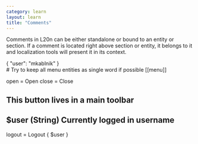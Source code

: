 ```yaml
---
category: learn
layout: learn
title: "Comments"
---
```


<section class="clearfix">
	<div class="left">
    <p>Comments in L20n can be either standalone or bound to an entity or
    section. If a comment is located right above section or entity, it belongs
    to it and localization tools will present it in its context.</p>
	</div>
  <div class="right">
    <div class="editor dataEditor height5"
      id="dataEditor1"
      data-source="sourceEditor1"
      data-output="output1"
      data-ctxdata="dataEditor1"
    >{
  "user": "mkablnik"
}
    </div>
		<div class="editor sourceEditor height15"
		  id="sourceEditor1"
		  data-source="sourceEditor1"
		  data-output="output1"
      data-ctxdata="dataEditor1"
		># Try to keep all menu entities as single word if possible
[[menu]]

open = Open
close = Close

# This button lives in a main toolbar
# $user (String) Currently logged in username
logout = Logout { $user }
		</div>
		<dl id="output1">
		</dl>
	</div>
</section>
